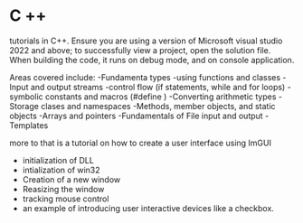 # C ++
tutorials in C++. Ensure you are using a version of Microsoft visual studio 2022 and above; to successfully view a project, open the solution file.
When building the code, it runs on debug mode, and on console application.

Areas covered include:
-Fundamenta types
-using functions and classes
-Input and output streams
-control flow (if statements, while and for loops)
-symbolic constants and macros (#define     )
-Converting arithmetic types
-Storage clases and namespaces
-Methods, member objects, and static objects
-Arrays and pointers
-Fundamentals of File input and output
-Templates

more to that is a tutorial on how to create a user interface using ImGUI
- initialization of DLL
- intialization of win32
- Creation of a new window
- Reasizing the window
- tracking mouse control
- an example of introducing user interactive devices like a checkbox.



 
